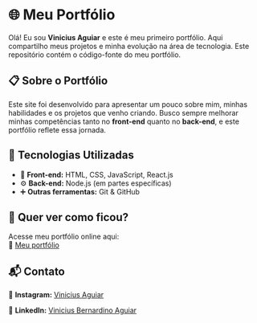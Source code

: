# 🌐 Meu Portfólio

Olá! Eu sou **Vinicius Aguiar** e este é meu primeiro portfólio. Aqui compartilho meus projetos e minha evolução na área de tecnologia. Este repositório contém o código-fonte do meu portfólio.

## 📋 Sobre o Portfólio  
Este site foi desenvolvido para apresentar um pouco sobre mim, minhas habilidades e os projetos que venho criando. Busco sempre melhorar minhas competências tanto no **front-end** quanto no **back-end**, e este portfólio reflete essa jornada.  

## 🔧 Tecnologias Utilizadas  
- 🎨 **Front-end:** HTML, CSS, JavaScript, React.js  
- ⚙️ **Back-end:** Node.js (em partes específicas)  
- ➕ **Outras ferramentas:** Git & GitHub 

## 🚀 Quer ver como ficou?  
Acesse meu portfólio online aqui:  
🔗 [Meu portfólio](https://vinicius-aguiar.vercel.app/) 

## 📬 Contato

📸 **Instagram:** [Vinicius Aguiar](https://www.instagram.com/vinnyaguiarr/)

💼 **LinkedIn:** [Vinicius Bernardino Aguiar](https://www.linkedin.com/in/vinicius-bernardino/)
